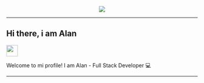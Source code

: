 <p align="center">
<img src="https://i.imgur.com/szZJrEU.png"/>
</p>

---

## Hi there, i am Alan 
<img src="https://user-images.githubusercontent.com/42378118/110234147-e3259600-7f4e-11eb-95be-0c4047144dea.gif"
      width="30"/>

Welcome to mi profile! I am Alan - Full Stack Developer 💻

---
